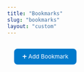 ```yaml
---
title: "Bookmarks"
slug: "bookmarks"
layout: "custom"
---
```


<link rel="stylesheet" href="https://cdn.jsdelivr.net/npm/@tabler/icons-webfont@latest/tabler-icons.min.css">
<script src="https://cdn.jsdelivr.net/npm/sortablejs@1.15.0/Sortable.min.js"></script>

<style>
:root {
  --bg-light: #f9f9f9;
  --bg-dark: #1f1f1f;
  --border-light: #ccc;
  --border-dark: #333;
  --font-main: "Inter", "Helvetica Neue", sans-serif;
}

.bookmarks-container {
  display: flex;
  flex-direction: column;
  gap: 2rem;
  padding: 1rem;
}

/* 类别外框 */
.category-card {
  border-radius: 1rem;
  padding: 1.5rem;
  border: 1px solid var(--border-light);
  background-color: var(--bg-light);
  transition: background 0.3s, border-color 0.3s;
}
html.dark .category-card {
  background-color: var(--bg-dark);
  border-color: var(--border-dark);
}

/* 标签 */
.category-label {
  display: inline-block;
  padding: 0.4rem 1rem;
  border-radius: 0.6rem;
  font-weight: 700;
  font-size: 1.5rem;
  color: #fff;
  margin-bottom: 1rem;
}
.category-science { background-color: #007acc; }
.category-study { background-color: #2ecc71; }
.category-fun { background-color: #e67e22; }
.category-tools { background-color: #9b59b6; }

/* 网格布局 */
.bookmark-grid {
  display: flex;
  flex-wrap: wrap;
  gap: 1.2rem;
  justify-content: flex-start;
}

/* 单个书签卡片 */
.bookmark-item {
  width: 100px;
  display: flex;
  flex-direction: column;
  align-items: center;
  justify-content: flex-start;
  cursor: grab;
  transition: transform 0.2s ease;
  font-family: var(--font-main);
  text-align: center;
}
.bookmark-item:hover { transform: translateY(-3px); }

.bookmark-item img {
  width: 40px;
  height: 40px;
  border-radius: 10px;
  margin-bottom: 0.3rem;
}

.bookmark-name {
  font-size: 1rem;
  line-height: 1.2;
  margin-bottom: 0.3rem;
  max-width: 90px;
  word-wrap: break-word;
}

/* 对齐的按钮组 */
.bookmark-buttons {
  display: flex;
  flex-direction: column;
  align-items: center;
  gap: 0.2rem;
}
.bookmark-buttons button {
  width: 60px;
  border: none;
  padding: 0.3rem 0.6rem;
  border-radius: 8px;
  color: #fff;
  font-size: 0.8rem;
  cursor: pointer;
}
.btn-edit { background-color: #007acc; }
.btn-edit:hover { background-color: #005fa3; }
.btn-del { background-color: #e74c3c; }
.btn-del:hover { background-color: #c0392b; }

/* 编辑弹窗 */
.modal {
  position: fixed;
  top: 0; left: 0; width: 100%; height: 100%;
  display: none;
  justify-content: center;
  align-items: center;
  background: rgba(0,0,0,0.6);
  z-index: 999;
}
.modal-content {
  background: white;
  padding: 2rem;
  border-radius: 10px;
  width: 90%;
  max-width: 400px;
}
.modal-content input, .modal-content select {
  width: 100%;
  padding: 0.5rem;
  margin: 0.4rem 0;
  border-radius: 6px;
  border: 1px solid #ccc;
}
button { font-family: var(--font-main); }
</style>

<div class="bookmarks-container">
  <div style="margin-bottom:1rem;">
    <button onclick="openModal()" style="background:#007acc;color:white;border:none;padding:0.6rem 1.2rem;border-radius:8px;cursor:pointer;">➕ Add Bookmark</button>
  </div>
  <div id="bookmarks"></div>
</div>

<div class="modal" id="bookmarkModal">
  <div class="modal-content">
    <h3>Edit / Add Bookmark</h3>
    <label>Category:</label>
    <select id="category">
      <option value="science">科研 / Research</option>
      <option value="study">学习 / Study</option>
      <option value="fun">娱乐 / Entertainment</option>
      <option value="tools">工具 / Tools</option>
    </select>
    <label>Name:</label>
    <input type="text" id="name">
    <label>URL:</label>
    <input type="text" id="url">
    <div style="margin-top:1rem;text-align:right;">
      <button onclick="saveBookmark()" style="background:#007acc;">Save</button>
      <button onclick="closeModal()" style="background:#777;margin-left:1rem;">Cancel</button>
    </div>
  </div>
</div>

<script>
// ========== 自动分类关键字 ==========
const CATEGORY_RULES = {
  science: ["arxiv", "scholar", "webofscience", "researchgate", "academia", "nature", "springer"],
  study: ["edu", "course", "learn", "class", "study", "tutorial", "physics", "math", "mooc", "translate", "gushiwen"],
  fun: ["bilibili", "youtube", "movie", "tv", "ent", "bbc", "olevod", "douyin"],
  tools: ["convert", "tool", "drive", "cloud", "mubu", "feishu", "notion", "github", "disk"]
};

// ========== 默认书签数据（当没有本地存储或HTML导入失败时） ==========
const defaultData = {
  science: [],
  study: [],
  fun: [],
  tools: []
};

let bookmarks = JSON.parse(localStorage.getItem("bookmarksData")) || null;
let editing = null;

// ========== 自动导入 Chrome HTML 文件 ==========
async function importBookmarksFromHTML() {
  try {
    const response = await fetch("/bookmarks_10_27_25.html"); // 文件放在 static 根目录或 content 同层
    if (!response.ok) return defaultData;
    const text = await response.text();
    const parser = new DOMParser();
    const doc = parser.parseFromString(text, "text/html");
    const links = doc.querySelectorAll("A[href]");
    const data = JSON.parse(JSON.stringify(defaultData));

    links.forEach(a => {
      const name = a.textContent.trim();
      const url = a.href.trim();
      const lower = url.toLowerCase();
      let cat = "tools"; // 默认
      for (const [key, keywords] of Object.entries(CATEGORY_RULES)) {
        if (keywords.some(k => lower.includes(k))) {
          cat = key; break;
        }
      }
      data[cat].push({ name, url });
    });
    return data;
  } catch (err) {
    console.warn("HTML import failed:", err);
    return defaultData;
  }
}

// ========== 页面加载 ==========
(async () => {
  if (!bookmarks) {
    bookmarks = await importBookmarksFromHTML();
    localStorage.setItem("bookmarksData", JSON.stringify(bookmarks));
  }
  renderBookmarks();
})();

// ========== 渲染界面 ==========
function renderBookmarks() {
  const container = document.getElementById("bookmarks");
  container.innerHTML = "";
  const labelMap = {
    science: "科研 / Research",
    study: "学习 / Study",
    fun: "娱乐 / Entertainment",
    tools: "工具 / Tools"
  };
  Object.keys(bookmarks).forEach(category => {
    const div = document.createElement("div");
    div.className = "category-card";
    div.innerHTML = `
      <div class="category-label category-${category}">${labelMap[category]}</div>
      <div class="bookmark-grid" id="${category}">
        ${bookmarks[category].map((b,i)=>`
          <div class="bookmark-item" draggable="true">
            <a href="${b.url}" target="_blank">
              <img src="https://www.google.com/s2/favicons?domain=${b.url}">
              <div class="bookmark-name">${b.name}</div>
            </a>
            <div class="bookmark-buttons">
              <button class="btn-edit" onclick="editBookmark('${category}',${i})">Edit</button>
              <button class="btn-del" onclick="deleteBookmark('${category}',${i})">Del</button>
            </div>
          </div>
        `).join("")}
      </div>
    `;
    container.appendChild(div);
    new Sortable(div.querySelector(".bookmark-grid"), {
      group: "shared",
      animation: 150,
      onEnd: saveOrder
    });
  });
}

function saveOrder() {
  document.querySelectorAll(".bookmark-grid").forEach(grid => {
    const category = grid.id;
    const newList = [];
    grid.querySelectorAll(".bookmark-item a").forEach(a => {
      newList.push({
        name: a.querySelector(".bookmark-name").innerText,
        url: a.href
      });
    });
    bookmarks[category] = newList;
  });
  saveData();
}

function saveData() {
  localStorage.setItem("bookmarksData", JSON.stringify(bookmarks));
}

// ========== 弹窗逻辑 ==========
function openModal(cat=null,index=null) {
  editing = cat!==null ? {cat,index} : null;
  document.getElementById("bookmarkModal").style.display="flex";
  if(editing){
    const b=bookmarks[cat][index];
    document.getElementById("category").value=cat;
    document.getElementById("name").value=b.name;
    document.getElementById("url").value=b.url;
  } else {
    document.getElementById("category").value="science";
    document.getElementById("name").value="";
    document.getElementById("url").value="";
  }
}
function closeModal(){document.getElementById("bookmarkModal").style.display="none";}
function saveBookmark(){
  const cat=document.getElementById("category").value;
  const name=document.getElementById("name").value.trim();
  const url=document.getElementById("url").value.trim();
  if(!name||!url)return alert("请输入完整信息");
  if(editing){
    bookmarks[editing.cat][editing.index]={name,url};
  }else{
    bookmarks[cat].push({name,url});
  }
  saveData(); renderBookmarks(); closeModal();
}
function editBookmark(cat,i){openModal(cat,i);}
function deleteBookmark(cat,i){
  if(confirm("确定删除此书签？")){
    bookmarks[cat].splice(i,1);
    saveData(); renderBookmarks();
  }
}
</script>

